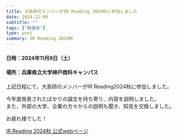 ```yaml
---
title: 大島研のメンバーがIR Reading 2024秋に参加しました
date: 2024-11-09
subtitle: ""
tags: ["勉強会"]
type: post
summary: IR Reading 2024秋
---
```



#### 日時：2024年11月9日（土）
#### 場所：兵庫県立大学神戸商科キャンパス


上記日程にて、大島研のメンバーがIR Reading2024秋に参加しました。

今年度発表されたばかりの論文を持ち寄り、内容を説明しました。  
また、外部の大学、企業の方々からの説明も聞き、知見を交換しました。

お疲れ様でした！

[IR Reading 2024秋 公式webページ](https://sigirtokyo.github.io/post/2024-11-09-irreading_2024fall/)
  



<!-- 1. 論文採録バージョン -->
<!-- [第一著者]さんの論文が「[学会フルネーム]」に採録されました。 -->

<!-- [公式Webページ](学会公式ページTopのURL) -->


<!-- 書誌情報。書式はPublicationsを参考。変にコードブロックとかで囲まなくてOK -->


<!-- [年月日]に発表予定 -->



<!-- 2. 論文発表済みバージョン -->
<!-- [第一著者]さんが「[学会フルネーム]」で発表しました。 -->

<!-- [公式Webページ](学会公式ページTopのURL) -->


<!-- 書誌情報。書式はPublicationsを参考。変にコードブロックとかで囲まなくてOK -->


<!-- 3. 論文受賞バージョン -->
<!-- [第一著者]さんの論文が「[学会フルネーム]」で「[受賞名]」を受賞しました -->

<!-- [公式Webページ](学会公式ページTopのURL) -->


<!-- 書誌情報。書式はPublicationsを参考。変にコードブロックとかで囲まなくてOK -->

<!-- 同学会複数名の場合は並べて良い感じにして -->